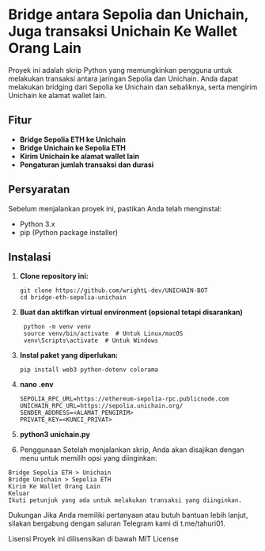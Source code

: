 # Bridge antara Sepolia dan Unichain, Juga transaksi Unichain Ke Wallet Orang Lain

Proyek ini adalah skrip Python yang memungkinkan pengguna untuk melakukan transaksi antara jaringan Sepolia dan Unichain. Anda dapat melakukan bridging dari Sepolia ke Unichain dan sebaliknya, serta mengirim Unichain ke alamat wallet lain.

## Fitur

- **Bridge Sepolia ETH ke Unichain**
- **Bridge Unichain ke Sepolia ETH**
- **Kirim Unichain ke alamat wallet lain**
- **Pengaturan jumlah transaksi dan durasi**

## Persyaratan

Sebelum menjalankan proyek ini, pastikan Anda telah menginstal:

- Python 3.x
- pip (Python package installer)

## Instalasi

1. **Clone repository ini:**
   ```
   git clone https://github.com/wrightL-dev/UNICHAIN-BOT
   cd bridge-eth-sepolia-unichain

2. **Buat dan aktifkan virtual environment (opsional tetapi disarankan)**
   ```
    python -m venv venv
    source venv/bin/activate  # Untuk Linux/macOS
    venv\Scripts\activate  # Untuk Windows

3. **Instal paket yang diperlukan:**

   ```pip install web3 python-dotenv colorama```

4. **nano .env**
   ```
   SEPOLIA_RPC_URL=https://ethereum-sepolia-rpc.publicnode.com
   UNICHAIN_RPC_URL=https://sepolia.unichain.org/
   SENDER_ADDRESS=<ALAMAT_PENGIRIM>
   PRIVATE_KEY=<KUNCI_PRIVAT>

4. **python3 unichain.py**

5. Penggunaan
Setelah menjalankan skrip, Anda akan disajikan dengan menu untuk memilih opsi yang diinginkan:
```
Bridge Sepolia ETH > Unichain
Bridge Unichain > Sepolia ETH
Kirim Ke Wallet Orang Lain
Keluar
Ikuti petunjuk yang ada untuk melakukan transaksi yang diinginkan.

```
Dukungan
Jika Anda memiliki pertanyaan atau butuh bantuan lebih lanjut, silakan bergabung dengan saluran Telegram kami di t.me/tahuri01.

Lisensi
Proyek ini dilisensikan di bawah MIT License
